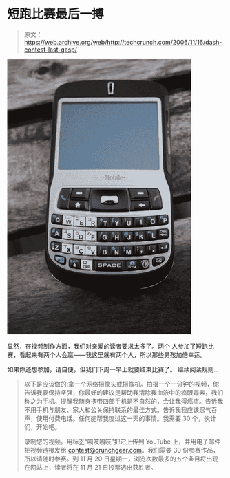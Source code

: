 # 短跑比赛最后一搏

> 原文：<https://web.archive.org/web/http://techcrunch.com/2006/11/16/dash-contest-last-gasp/>

![](img/f7b70d0b5af651a4fe7a9ac8df6ee906.png)

显然，在视频制作方面，我们对亲爱的读者要求太多了。[两个](https://web.archive.org/web/20160322054124/http://crunchgear.com/2006/11/14/dash-detox-contest-update-the-nagging-wife/) [人](https://web.archive.org/web/20160322054124/http://crunchgear.com/2006/11/11/first-dash-contest-entrant/)参加了短跑比赛，看起来有两个人会赢——我这里就有两个人，所以那些男孩加倍幸运。

如果你还想参加，请自便，但我们下周一早上就要结束比赛了。
继续阅读规则…

> 以下是应该做的:拿一个网络摄像头或摄像机。拍摄一个一分钟的视频，你告诉我要保持坚强，你最好的建议是帮助我清除我血液中的疯眼毒素，我们称之为手机。提醒我随身携带四部手机是不自然的，会让我得癌症。告诉我不用手机与朋友、家人和公关保持联系的最佳方式。告诉我我应该忍气吞声，使用付费电话。任何能帮我度过这一天的事情。我需要 30 个，伙计们，开始吧。
> 
> 录制您的视频。用标签“嘎吱嘎吱”把它上传到 YouTube 上，并用电子邮件把视频链接发给 contest@crunchgear.com。我们需要 30 份参赛作品，所以请随时参赛。到 11 月 20 日星期一，浏览次数最多的五个条目将出现在网站上，读者将在 11 月 21 日投票选出获胜者。